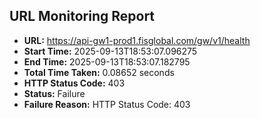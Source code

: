 ## URL Monitoring Report

- **URL:** https://api-gw1-prod1.fisglobal.com/gw/v1/health
- **Start Time:** 2025-09-13T18:53:07.096275
- **End Time:** 2025-09-13T18:53:07.182795
- **Total Time Taken:** 0.08652 seconds
- **HTTP Status Code:** 403
- **Status:** Failure
- **Failure Reason:** HTTP Status Code: 403
